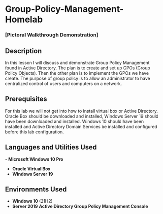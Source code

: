 # Group-Policy-Management-Homelab

### [Pictoral Walkthrough Demonstration]

<h2>Description</h2>
 In this lesson I will discuss and demonstrate Group Policy Management found in Active Directory. The plan is to create and set 
 up GPOs (Group Policy Objects). Then the other plan is to implement the GPOs we have create. The purpose of group policy is to allow an administrator 
 to have centralized control of users and computers on a network. 

 <h2>Prerequisites</h2>
   For this lab we will not get into how to install virtual box or Active Directory. Oracle Box should be downloaded and installed, Windows Server 19 
   should have been downloaded and installed. Windows 10 should have been installed and Active Directory Domain Services be installed and configured 
   before this lab configuration.

   <h2>Languages and Utilities Used</h2>
- <b>Microsoft Windows 10 Pro</b>

- <b>Oracle Virtual Box</b>
 - <b>Windows Server 19</b>

<h2>Environments Used </h2>

- <b>Windows 10</b> (21H2)
- <b>Server 2019</b>
  <b>Active Directory Group Policy Management Console</b>
